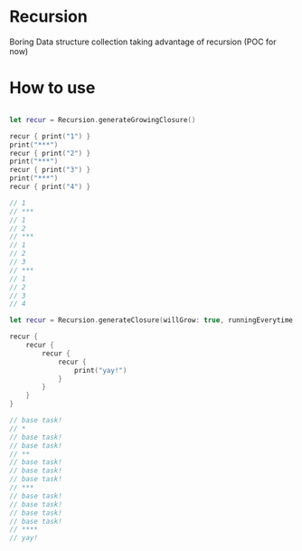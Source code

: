 # Recursion
Boring Data structure collection taking advantage of recursion (POC for now)

# How to use

```swift

let recur = Recursion.generateGrowingClosure()

recur { print("1") }
print("***")
recur { print("2") }
print("***")
recur { print("3") }
print("***")
recur { print("4") }

// 1
// ***
// 1
// 2
// ***
// 1
// 2
// 3
// ***
// 1
// 2
// 3
// 4
```


```swift
let recur = Recursion.generateClosure(willGrow: true, runningEverytime: { print("base task!") })

recur {
    recur {
        recur {
            recur {
                print("yay!")
            }
        }
    }
}

// base task!
// *
// base task!
// base task!
// **
// base task!
// base task!
// base task!
// ***
// base task!
// base task!
// base task!
// base task!
// ****
// yay!
```
